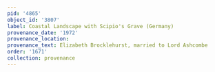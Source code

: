```yaml
---
pid: '4865'
object_id: '3807'
label: Coastal Landscape with Scipio's Grave (Germany)
provenance_date: '1972'
provenance_location:
provenance_text: Elizabeth Brocklehurst, married to Lord Ashcombe
order: '1671'
collection: provenance
---
```

